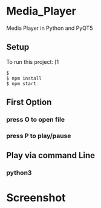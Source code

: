 # Media_Player
Media Player in Python and PyQT5

## Setup
To run this project: 
  [1
```
$ 
$ npm install
$ npm start
```
## First Option 
  ### press O to open file
  ### press P to play/pause 
## Play via command Line
  ### python3 
# Screenshot

